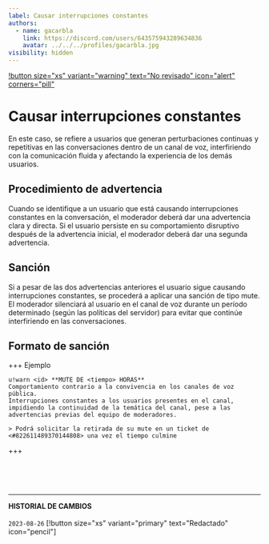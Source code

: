 ```yaml
---
label: Causar interrupciones constantes
authors:
  - name: gacarbla
    link: https://discord.com/users/643575943289634836
    avatar: ../../../profiles/gacarbla.jpg
visibility: hidden
---
```

[!button size="xs" variant="warning" text="No revisado" icon="alert" corners="pill"](../../../info/contenido_sin_revisar/contenido_sin_revisar.md)

# Causar interrupciones constantes
En este caso, se refiere a usuarios que generan perturbaciones continuas y repetitivas en las conversaciones dentro de un canal de voz, interfiriendo con la comunicación fluida y afectando la experiencia de los demás usuarios.

## Procedimiento de advertencia
Cuando se identifique a un usuario que está causando interrupciones constantes en la conversación, el moderador deberá dar una advertencia clara y directa. Si el usuario persiste en su comportamiento disruptivo después de la advertencia inicial, el moderador deberá dar una segunda advertencia.

## Sanción
Si a pesar de las dos advertencias anteriores el usuario sigue causando interrupciones constantes, se procederá a aplicar una sanción de tipo mute. El moderador silenciará al usuario en el canal de voz durante un período determinado (según las políticas del servidor) para evitar que continúe interfiriendo en las conversaciones.

## Formato de sanción
+++ Ejemplo
```
u!warn <id> **MUTE DE <tiempo> HORAS**
Comportamiento contrario a la convivencia en los canales de voz pública.
Interrupciones constantes a los usuarios presentes en el canal, impidiendo la continuidad de la temática del canal, pese a las advertencias previas del equipo de moderadores.

> Podrá solicitar la retirada de su mute en un ticket de <#822611489370144808> una vez el tiempo culmine
```
+++

<br><br><br>
** **
**HISTORIAL DE CAMBIOS**<br><br> 
`2023-08-26` [!button size="xs" variant="primary" text="Redactado" icon="pencil"]